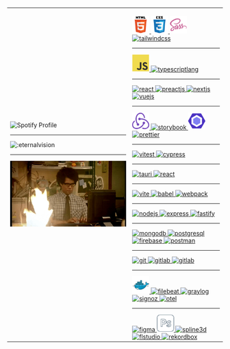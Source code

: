 <div align="center">
  <table>
    <tr>
      <td valign="middle">
        <img
          src="https://spotify-github-profile.kittinanx.com/api/view?uid=31csja3bnd7oq3igyhi5xauxdceu&cover_image=true&theme=default&show_offline=true&background_color=121212&interchange=false&bar_color=53b14f&bar_color_cover=false"
          alt="Spotify Profile" />
        <hr/>
        <img
          src="https://count.getloli.com/get/@:eternalvision"
          alt=":eternalvision" />
        <hr/>
        <img src="./fire.gif" />
      </td>
      <td valign="top">
      </br>
        <a href="https://www.w3.org/html/" target="_blank" rel="noreferrer">
          <img
            src="https://raw.githubusercontent.com/devicons/devicon/master/icons/html5/html5-original-wordmark.svg"
            alt="html5"
            width="40"
            height="40" />
        </a>
        <a href="https://www.w3schools.com/css/" target="_blank" rel="noreferrer">
          <img
            src="https://raw.githubusercontent.com/devicons/devicon/master/icons/css3/css3-original-wordmark.svg"
            alt="css3"
            width="40"
            height="40" />
        </a>
        <a href="https://sass-lang.com" target="_blank" rel="noreferrer">
          <img
            src="https://raw.githubusercontent.com/devicons/devicon/master/icons/sass/sass-original.svg"
            alt="sass"
            width="40"
            height="40" />
        </a>
        <a href="https://tailwindcss.com/" target="_blank" rel="noreferrer">
          <img
            src="https://tailwindcss.com/favicons/apple-touch-icon.png"
            alt="tailwindcss"
            width="50"
            height="40" />
        </a>
        <hr/>
        <a
          href="https://developer.mozilla.org/en-US/docs/Web/JavaScript"
          target="_blank"
          rel="noreferrer">
          <img
            src="https://raw.githubusercontent.com/devicons/devicon/master/icons/javascript/javascript-original.svg"
            alt="javascript"
            width="40"
            height="40" />
        </a>
        <a href="https://www.typescriptlang.org/" target="_blank" rel="noreferrer">
          <img
            src="https://www.typescriptlang.org/favicon.ico"
            alt="typescriptlang"
            width="40"
            height="40" />
        </a>
        <hr/>
        <a href="https://react.dev/" target="_blank" rel="noreferrer">
          <img
            src="https://react.dev/favicon.ico"
            alt="react"
            width="40"
            height="40" />
        </a>
        <a href="https://preactjs.com/" target="_blank" rel="noreferrer">
          <img
            src="https://preactjs.com/favicon.ico"
            alt="preactjs"
            width="40"
            height="40" />
        </a>
        <a href="https://nextjs.org/" target="_blank" rel="noreferrer">
          <img
            src="https://nextjs.org/favicon.ico"
            alt="nextjs"
            width="40"
            height="40" />
        </a>
        <a href="https://vuejs.org/" target="_blank" rel="noreferrer">
          <img
            src="https://vuejs.org/logo.svg"
            alt="vuejs"
            width="40"
            height="40" />
        </a>
        <hr/>
        <a href="https://redux.js.org/" target="_blank" rel="noreferrer">
          <img
            src="https://raw.githubusercontent.com/devicons/devicon/master/icons/redux/redux-original.svg"
            alt="redux"
            width="40"
            height="40" />
        </a>
        <a href="https://storybook.js.org/" target="_blank" rel="noreferrer">
          <img
            src="https://storybook.js.org/icon.svg"
            alt="storybook"
            width="40"
            height="40" />
        </a>
        <a href="https://eslint.org/" target="_blank" rel="noreferrer">
          <img
            src="https://raw.githubusercontent.com/devicons/devicon/master/icons/eslint/eslint-original.svg"
            alt="eslint"
            width="40"
            height="40" />
        </a>
        <a href="https://prettier.io/" target="_blank" rel="noreferrer">
          <img
            src="https://prettier.io/icon.png"
            alt="prettier"
            width="40"
            height="40" />
        </a>
        <hr/>
        <a href="https://vitest.dev/" target="_blank" rel="noreferrer">
          <img
            src="https://vitest.dev/logo.svg"
            alt="vitest"
            width="40"
            height="40" />
        </a>
        <a href="https://www.cypress.io/" target="_blank" rel="noreferrer">
          <img
            src="https://www.cypress.io/favicon.ico"
            alt="cypress"
            width="40"
            height="40" />
        </a>
        <hr/>
        <a href="https://tauri.app/" target="_blank" rel="noreferrer">
          <img
            src="https://tauri.app/favicon.svg"
            alt="tauri"
            width="40"
            height="40" />
        </a>
        <a href="https://www.electronjs.org/" target="_blank" rel="noreferrer">
          <img
            src="https://www.electronjs.org/assets/img/favicon.ico"
            alt="react"
            width="40"
            height="40" />
        </a>
        <hr/>
        <a href="https://vite.dev/" target="_blank" rel="noreferrer">
          <img
            src="https://vite.dev/logo.svg"
            alt="vite"
            width="40"
            height="40" />
        </a>
        <a href="https://babeljs.io/" target="_blank" rel="noreferrer">
          <img
            src="https://babeljs.io/img/favicon.png"
            alt="babel"
            width="40"
            height="40" />
        </a>
        <a href="https://webpack.js.org/" target="_blank" rel="noreferrer">
          <img
            src="https://webpack.js.org/icon_150x150.png"
            alt="webpack"
            width="40"
            height="40" />
        </a>
        <hr/>
        <a href="https://nodejs.org" target="_blank" rel="noreferrer">
          <img
            src="https://nodejs.org/static/images/favicons/favicon.png"
            alt="nodejs"
            width="40"
            height="40" />
        </a>
        <a href="https://expressjs.com/" target="_blank" rel="noreferrer">
          <img
            src="https://expressjs.com/images/favicon.png"
            alt="express"
            width="40"
            height="40" />
        </a>
        <a href="https://fastify.dev/" target="_blank" rel="noreferrer">
          <img
            src="https://fastify.io/img/logos/fastify-black.svg"
            alt="fastify"
            width="80"
            height="40" />
        </a>
        <hr/>
        <a href="https://www.mongodb.com/" target="_blank" rel="noreferrer">
          <img
            src="https://www.mongodb.com/assets/images/global/favicon.ico"
            alt="mongodb"
            width="40"
            height="40" />
        </a>
        <a href="https://www.postgresql.org/">
          <img
            src="https://www.postgresql.org/favicon.ico"
            width="40"
            height="40"
            alt="postgresql" />
        </a>
        <a href="https://firebase.google.com/" target="_blank" rel="noreferrer">
          <img
            src="https://www.vectorlogo.zone/logos/firebase/firebase-icon.svg"
            alt="firebase"
            width="40"
            height="40" />
        </a>
        <a href="https://postman.com" target="_blank" rel="noreferrer">
          <img
            src="https://voyager.postman.com/logo/postman-logo-icon-orange.svg"
            alt="postman"
            width="40"
            height="40" />
        </a>
        <hr/>
        <a href="https://git-scm.com/" target="_blank" rel="noreferrer">
          <img
            src="https://www.vectorlogo.zone/logos/git-scm/git-scm-icon.svg"
            alt="git"
            width="40"
            height="40" />
        </a>
        <a href="https://github.com/" target="_blank" rel="noreferrer">
          <img
            src="https://github.githubassets.com/favicons/favicon-dark.svg"
            alt="gitlab"
            width="40"
            height="40" />
        </a>
        <a href="https://about.gitlab.com/" target="_blank" rel="noreferrer">
          <img
            src="https://about.gitlab.com/images/ico/favicon.ico"
            alt="gitlab"
            width="40"
            height="40" />
        </a>
        <hr/>
         <a href="https://www.docker.com/" target="_blank" rel="noreferrer">
          <img
            src="https://raw.githubusercontent.com/devicons/devicon/master/icons/docker/docker-original.svg"
            alt="docker"
            width="40"
            height="40" />
        </a>
        <a href="https://www.elastic.co/beats/filebeat" target="_blank" rel="noreferrer">
          <img
            src="https://www.elastic.co/favicon.ico"
            alt="filebeat"
            width="40"
            height="40" />
        </a>
        <a href="https://graylog.org/" target="_blank" rel="noreferrer">
          <img
            src="https://graylog.org/wp-content/uploads/2024/04/Graylog_Logo_2024_icon_blueblack-01.png"
            alt="graylog"
            width="40"
            height="40" />
        </a>
        <a href="https://signoz.io/" target="_blank" rel="noreferrer">
          <img
            src="https://signoz.io/img/SigNozLogo-orange.svg"
            alt="signoz"
            width="40"
            height="40" />
        </a>
        <a href="https://opentelemetry.io/" target="_blank" rel="noreferrer">
          <img
            src="https://opentelemetry.io/favicons/favicon.ico"
            alt="otel"
            width="40"
            height="40" />
        </a>
        <hr/>
        <a href="https://www.figma.com/" target="_blank" rel="noreferrer">
          <img
            src="https://www.vectorlogo.zone/logos/figma/figma-icon.svg"
            alt="figma"
            width="40"
            height="40" />
        </a>
        <a href="https://www.adobe.com/cz/products/photoshop.html" target="_blank" rel="noreferrer">
          <img
            src="https://raw.githubusercontent.com/devicons/devicon/master/icons/photoshop/photoshop-line.svg"
            alt="photoshop"
            width="40"
            height="40" />
        </a>
        <a href="https://spline.design/" target="_blank" rel="noreferrer">
          <img
            src="https://spline.design/images/icon_favicon32x32.png"
            alt="spline3d"
            width="40"
            height="40" />
        </a>
        <a href="https://www.image-line.com/fl-studio/" target="_blank" rel="noreferrer">
          <img
            src="https://www.image-line.com/favicon.ico"
            alt="flstudio"
            width="40"
            height="40" />
        </a>
        <a href="https://rekordbox.com/en/" target="_blank" rel="noreferrer">
          <img
            src="https://cdn.rekordbox.com/home-2022/v10/img/2022/common/meta/favicon.ico"
            alt="rekordbox"
            width="40"
            height="40" />
        </a>
        </br>
      </td>
    </tr>
  </table>
</div>
